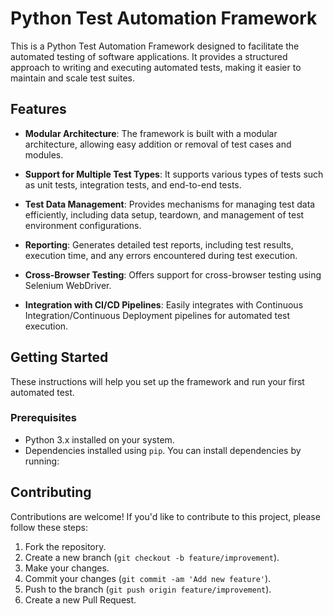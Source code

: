 # Python Test Automation Framework

This is a Python Test Automation Framework designed to facilitate the automated testing of software applications. It provides a structured approach to writing and executing automated tests, making it easier to maintain and scale test suites.

## Features

- **Modular Architecture**: The framework is built with a modular architecture, allowing easy addition or removal of test cases and modules.
  
- **Support for Multiple Test Types**: It supports various types of tests such as unit tests, integration tests, and end-to-end tests.

- **Test Data Management**: Provides mechanisms for managing test data efficiently, including data setup, teardown, and management of test environment configurations.

- **Reporting**: Generates detailed test reports, including test results, execution time, and any errors encountered during test execution.

- **Cross-Browser Testing**: Offers support for cross-browser testing using Selenium WebDriver.

- **Integration with CI/CD Pipelines**: Easily integrates with Continuous Integration/Continuous Deployment pipelines for automated test execution.

## Getting Started

These instructions will help you set up the framework and run your first automated test.

### Prerequisites

- Python 3.x installed on your system.
- Dependencies installed using `pip`. You can install dependencies by running:

## Contributing

Contributions are welcome! If you'd like to contribute to this project, please follow these steps:

1. Fork the repository.
2. Create a new branch (`git checkout -b feature/improvement`).
3. Make your changes.
4. Commit your changes (`git commit -am 'Add new feature'`).
5. Push to the branch (`git push origin feature/improvement`).
6. Create a new Pull Request.




